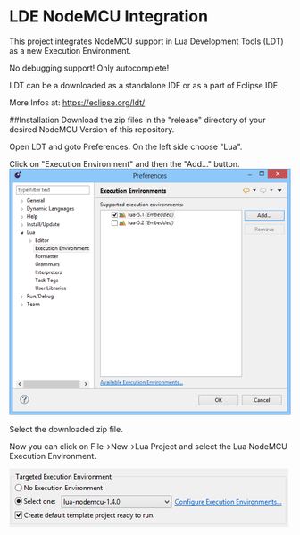 # LDE NodeMCU Integration

This project integrates NodeMCU support in Lua Development Tools (LDT) as a new Execution Environment.

No debugging support! Only autocomplete!

LDT can be a downloaded as a standalone IDE or as a part of Eclipse IDE.

More Infos at: https://eclipse.org/ldt/

##Installation
Download the zip files in the "release" directory of your desired NodeMCU Version of this repository.

Open LDT and goto Preferences. On the left side choose "Lua".

Click on "Execution Environment" and then the "Add..." button.
![Add zip](/pics/add-ee01.png?raw=true)

Select the downloaded zip file.

Now you can click on File->New->Lua Project and select the Lua NodeMCU Execution Environment.

![Create Project](/pics/create-proj01.png?raw=true)
